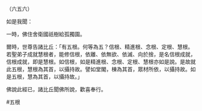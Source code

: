 （六五六）

如是我聞：

一時，佛住舍衛國祇樹給孤獨園。

爾時，世尊告諸比丘：「有五根。何等為五？信根、精進根、念根、定根、慧根。若聖弟子成就慧根者，能修信根，依離、依無欲、依滅、向於捨，是名信根成就，信根成就，即是慧根。如信根，如是精進根、念根、定根、慧根亦如是說。是故就此五根，慧根為其首，以攝持故。譬如堂閣，棟為其首，眾材所依，以攝持故。如是五根，慧為其首，以攝持故。」

佛說此經已，諸比丘聞佛所說，歡喜奉行。



#五根
